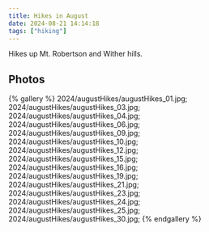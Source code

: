 ```yaml
---
title: Hikes in August
date: 2024-08-21 14:14:18
tags: ["hiking"]
---
```


Hikes up Mt. Robertson and Wither hills.

## Photos

{% gallery %}
2024/augustHikes/augustHikes_01.jpg;
2024/augustHikes/augustHikes_03.jpg;
2024/augustHikes/augustHikes_04.jpg;
2024/augustHikes/augustHikes_06.jpg;
2024/augustHikes/augustHikes_09.jpg;
2024/augustHikes/augustHikes_10.jpg;
2024/augustHikes/augustHikes_12.jpg;
2024/augustHikes/augustHikes_15.jpg;
2024/augustHikes/augustHikes_16.jpg;
2024/augustHikes/augustHikes_19.jpg;
2024/augustHikes/augustHikes_21.jpg;
2024/augustHikes/augustHikes_23.jpg;
2024/augustHikes/augustHikes_24.jpg;
2024/augustHikes/augustHikes_25.jpg;
2024/augustHikes/augustHikes_30.jpg;
{% endgallery %}

